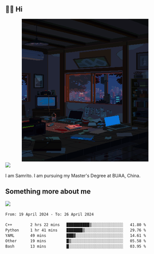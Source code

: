 ## 👋🏻 Hi

<div align="center">
<img alt="GIF" src="https://github.com/xiangsam/xiangsam/blob/271390e4ab50820a4594e3cb94b7ffaa6293de72/0_0EUAvTumWsRa2k6F.gif" width=400 height=450/>
</div>

<a href="https://github.com/xiangsam">
  <img src="https://komarev.com/ghpvc/?username=xiangsam&style=flat-square" />
</a>

I am Samrito. I am pursuing my Master's Degree at BUAA, China.


## Something more about me
<a href="https://github.com/xiangsam">
  <img src="https://github-readme-stats.vercel.app/api?username=xiangsam&show_icons=true&hide_border=true" />
</a>

<!--
<a href="https://github.com/xiangsam">
  <img src="https://github-readme-stats.vercel.app/api/top-langs/?username=xiangsam&layout=compact" />
</a>
-->

<!--START_SECTION:waka-->

```txt
From: 19 April 2024 - To: 26 April 2024

C++        2 hrs 22 mins   ██████████▒░░░░░░░░░░░░░░   41.80 %
Python     1 hr 41 mins    ███████▒░░░░░░░░░░░░░░░░░   29.76 %
YAML       49 mins         ███▓░░░░░░░░░░░░░░░░░░░░░   14.61 %
Other      19 mins         █▒░░░░░░░░░░░░░░░░░░░░░░░   05.58 %
Bash       13 mins         █░░░░░░░░░░░░░░░░░░░░░░░░   03.95 %
```

<!--END_SECTION:waka-->

<!---
xiangsam/xiangsam is a ✨ special ✨ repository because its `README.md` (this file) appears on your GitHub profile.
You can click the Preview link to take a look at your changes.
--->
